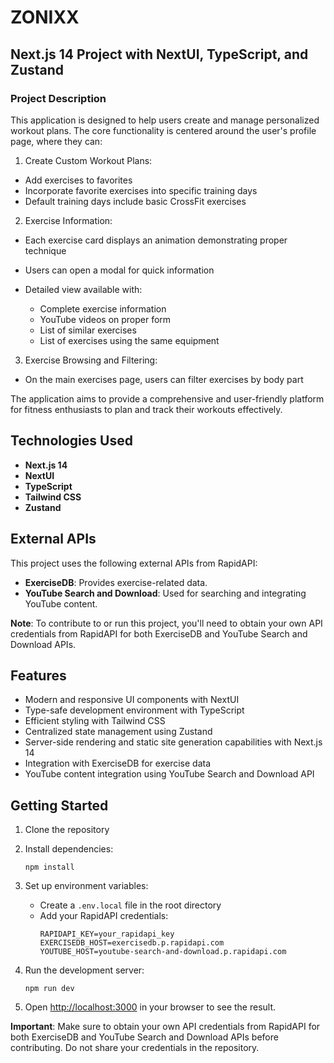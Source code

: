 # ZONIXX

## Next.js 14 Project with NextUI, TypeScript, and Zustand

### Project Description

This application is designed to help users create and manage personalized workout plans. The core functionality is centered around the user's profile page, where they can:

1. Create Custom Workout Plans:

- Add exercises to favorites
- Incorporate favorite exercises into specific training days
- Default training days include basic CrossFit exercises

2. Exercise Information:

- Each exercise card displays an animation demonstrating proper technique
- Users can open a modal for quick information
- Detailed view available with:

  - Complete exercise information
  - YouTube videos on proper form
  - List of similar exercises
  - List of exercises using the same equipment

3. Exercise Browsing and Filtering:

- On the main exercises page, users can filter exercises by body part

The application aims to provide a comprehensive and user-friendly platform for fitness enthusiasts to plan and track their workouts effectively.

## Technologies Used

- **Next.js 14**
- **NextUI**
- **TypeScript**
- **Tailwind CSS**
- **Zustand**

## External APIs

This project uses the following external APIs from RapidAPI:

- **ExerciseDB**: Provides exercise-related data.
- **YouTube Search and Download**: Used for searching and integrating YouTube content.

**Note**: To contribute to or run this project, you'll need to obtain your own API credentials from RapidAPI for both ExerciseDB and YouTube Search and Download APIs.

## Features

- Modern and responsive UI components with NextUI
- Type-safe development environment with TypeScript
- Efficient styling with Tailwind CSS
- Centralized state management using Zustand
- Server-side rendering and static site generation capabilities with Next.js 14
- Integration with ExerciseDB for exercise data
- YouTube content integration using YouTube Search and Download API

## Getting Started

1. Clone the repository
2. Install dependencies:

   ```
   npm install
   ```

3. Set up environment variables:
   - Create a `.env.local` file in the root directory
   - Add your RapidAPI credentials:
     ```
     RAPIDAPI_KEY=your_rapidapi_key
     EXERCISEDB_HOST=exercisedb.p.rapidapi.com
     YOUTUBE_HOST=youtube-search-and-download.p.rapidapi.com
     ```
4. Run the development server:

   ```
   npm run dev
   ```

5. Open [http://localhost:3000](http://localhost:3000) in your browser to see the result.

[//]: # '## Project Structure'
[//]: #
[//]: # '(Here you can add information about the project structure, main components, and important files)'
[//]: #
[//]: # '## Contributing'
[//]: #
[//]: # 'Contributions are welcome! Please follow these steps:'
[//]: #
[//]: # '1. Fork the repository'
[//]: # '2. Create your feature branch (`git checkout -b feature/AmazingFeature`)'
[//]: # "3. Commit your changes (`git commit -m 'Add some AmazingFeature'`)"
[//]: # '4. Push to the branch (`git push origin feature/AmazingFeature`)'
[//]: # '5. Open a Pull Request'

**Important**: Make sure to obtain your own API credentials from RapidAPI for both ExerciseDB and YouTube Search and Download APIs before contributing. Do not share your credentials in the repository.
